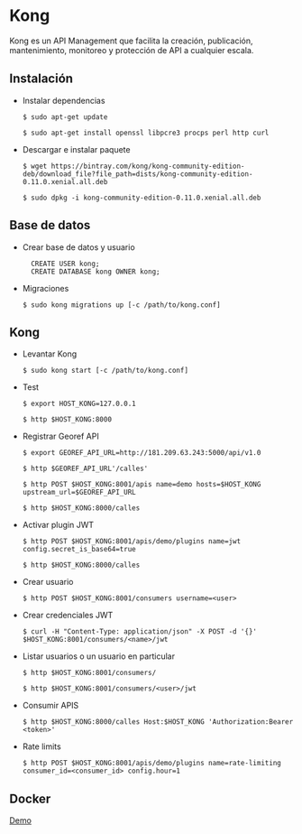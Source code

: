 # Kong

Kong es un API Management que facilita la creación, publicación, mantenimiento, monitoreo y protección de API a cualquier escala.

## Instalación

- Instalar dependencias

    `$ sudo apt-get update`
    
    `$ sudo apt-get install openssl libpcre3 procps perl http curl`

- Descargar e instalar paquete  

    `$ wget https://bintray.com/kong/kong-community-edition-deb/download_file?file_path=dists/kong-community-edition-0.11.0.xenial.all.deb`
    
    `$ sudo dpkg -i kong-community-edition-0.11.0.xenial.all.deb`

## Base de datos    

- Crear base de datos y usuario

    ```postgresplsql
      CREATE USER kong; 
      CREATE DATABASE kong OWNER kong;
    ```

- Migraciones

    `$ sudo kong migrations up [-c /path/to/kong.conf]`
    
## Kong

- Levantar Kong

    `$ sudo kong start [-c /path/to/kong.conf]`
    
    
- Test
    
    `$ export HOST_KONG=127.0.0.1`
    
    `$ http $HOST_KONG:8000`
    
- Registrar Georef API

    `$ export GEOREF_API_URL=http://181.209.63.243:5000/api/v1.0`
    
    `$ http $GEOREF_API_URL'/calles'`

    `$ http POST $HOST_KONG:8001/apis name=demo hosts=$HOST_KONG upstream_url=$GEOREF_API_URL`
    
    `$ http $HOST_KONG:8000/calles`
    
- Activar plugin JWT

    `$ http POST $HOST_KONG:8001/apis/demo/plugins name=jwt config.secret_is_base64=true`

    `$ http $HOST_KONG:8000/calles`
    
    
- Crear usuario

    `$ http POST $HOST_KONG:8001/consumers username=<user>`
  

- Crear credenciales JWT

    `$ curl -H "Content-Type: application/json" -X POST -d '{}' $HOST_KONG:8001/consumers/<name>/jwt`


- Listar usuarios o un usuario en particular

    `$ http $HOST_KONG:8001/consumers/`

    `$ http $HOST_KONG:8001/consumers/<user>/jwt`


- Consumir APIS

    `$ http $HOST_KONG:8000/calles Host:$HOST_KONG 'Authorization:Bearer <token>'`
  
- Rate limits

    `$ http POST $HOST_KONG:8001/apis/demo/plugins name=rate-limiting consumer_id=<consumer_id> config.hour=1`

## Docker

[Demo](https://programar.cloud/post/demo-del-api-gateway-kong/)